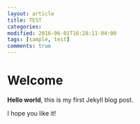 ```yaml
---
layout: article
title: TEST
categories: 
modified: 2016-06-01T16:28:11-04:00
tags: [sample, test]
comments: true
---
```


# Welcome

**Hello world**, this is my first Jekyll blog post.

I hope you like it!
